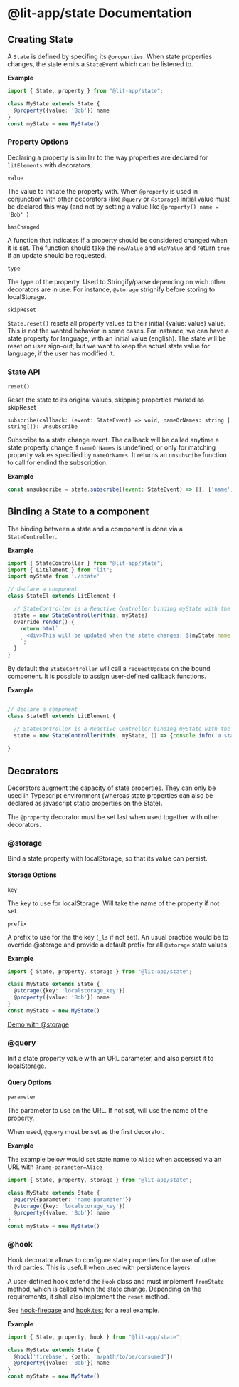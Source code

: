 # @lit-app/state Documentation

## Creating State

A `State` is defined by specifing its `@properties`. When state properties changes, the state emits a `StateEvent` which can be listened to.

**Example**
```ts
import { State, property } from "@lit-app/state";

class MyState extends State {
  @property({value: 'Bob'}) name  
}
const myState = new MyState()
```

### Property Options
Declaring a property is similar to the way properties are declared for `litElements` with decorators. 

`value`

The value to initiate the property with. When `@property` is used in conjunction with other decorators (like `@query` or `@storage`) initial value must be declared this way (and not by setting a value like `@property() name = 'Bob' `)

`hasChanged`

 A function that indicates if a property should be considered changed when it is set. The function should take the `newValue` and `oldValue` and return `true` if an update should be requested.

`type`

The type of the property. Used to Stringify/parse depending on wich other decorators are in use. For instance, `@storage` strignify before storing to localStorage. 

`skipReset`

`State.reset()` resets all property values to their initial {value: value} value. This is not the wanted behavior in some cases. For instance, we can have a state property for language, with an initial value (english). The state will be reset on user sign-out, but we want to keep the actual state value for language, if the user has modified it. 


### State API

`reset()`

Reset the state to its original values, skipping properties marked as skipReset

`subscribe(callback: (event: StateEvent) => void, nameOrNames: string | string[]): Unsubscribe`

Subscribe to a state change event. The callback will be called anytime a state property change if `nameOrNames` is undefined, or only for matching  property values specified by `nameOrNames`. It returns an `unsubscibe` function to call for endind the subscription.

**Example**
```js
const unsubscribe = state.subscribe((event: StateEvent) => {}, ['name'])
```


## Binding a State to a component

The binding between a state and a component is done via a `StateController`. 

**Example**
```ts
import { StateController } from "@lit-app/state";
import { LitElement } from "lit";
import myState from './state'

// declare a component
class StateEl extends LitElement {

  // StateController is a Reactive Controller binding myState with the element
  state = new StateController(this, myState)
  override render() {
    return html`
      <div>This will be updated when the state changes: ${myState.name}</div>
    `;
  }
}
```

By default the `StateController` will call a `requestUpdate` on the bound component. It is possible to assign user-defined callback functions.

**Example**
```ts

// declare a component
class StateEl extends LitElement {

  // StateController is a Reactive Controller binding myState with the element
  state = new StateController(this, myState, () => {console.info('a state event was emitted')})
 
}
```

## Decorators

Decorators augment the capacity of state properties. They can only be used in Typescript environment (whereas state properties can also be declared as javascript static properties on the State).

The `@property` decorator must be set last when used together with other decorators.

### @storage
Bind a state property with localStorage, so that its value can persist. 

#### Storage Options

`key`

The key to use for localStorage. Will take the name of the property if not set.

`prefix` 

A prefix to use for the the key (`_ls` if not set). An usual practice would be to override @storage and provide a default prefix for all `@storage` state values.

**Example**

```ts
import { State, property, storage } from "@lit-app/state";

class MyState extends State {
  @storage({key: 'localstorage_key'})
  @property({value: 'Bob'}) name  
}
const myState = new MyState()

```
[Demo with @storage](https://lit.dev/playground/#gist=8c1b5273fd8449d4c89dd66c9c1e6539)

### @query
Init a state property value with an URL parameter, and also persist it 
to localStorage. 

#### Query Options

`parameter`

The parameter to use on the URL. If not set, will use the name of the property. 

When used, `@query` must be set as the first decorator.

**Example**

The example below would set state.name to `Alice` when accessed via an URL with `?name-parameter=Alice`

```ts
import { State, property, storage } from "@lit-app/state";

class MyState extends State {
  @query({parameter: 'name-parameter'})
  @storage({key: 'localstorage_key'})
  @property({value: 'Bob'}) name  
}
const myState = new MyState()

```


### @hook
Hook decorator allows to configure state properties for the use of other third parties. This is usefull when used with persistence layers. 

A user-defined hook extend the `Hook` class and must implement `fromState` method, which is called when the state change. Depending on the requirements, it shall also implement the `reset` method.

See [hook-firebase](./test/hook-firebase.ts) and [hook.test](./test/hook.test.ts) for a real example.

**Example**

```ts
import { State, property, hook } from "@lit-app/state";

class MyState extends State {
  @hook('firebase', {path: 'a/path/to/be/consumed'})
  @property({value: 'Bob'}) name  
}
const myState = new MyState()

```



